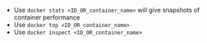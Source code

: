 - Use ```docker stats <ID_OR_container_name>``` will give snapshots of container performance
- Use ```docker top <ID_OR_container_name>```
- Use ```docker inspect <ID_OR_container_name>```